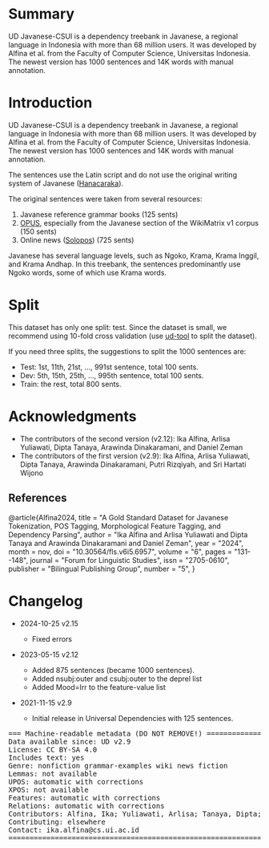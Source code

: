 # Summary

UD Javanese-CSUI is a dependency treebank in Javanese, a regional language in Indonesia with more than 68 million users. It was developed by Alfina et al. from the Faculty of Computer Science, Universitas Indonesia. The newest version has 1000 sentences and 14K words with manual annotation.

# Introduction

UD Javanese-CSUI is a dependency treebank in Javanese, a regional language in Indonesia with more than 68 million users. It was developed by Alfina et al. from the Faculty of Computer Science, Universitas Indonesia. The newest version has 1000 sentences and 14K words with manual annotation.

The sentences use the Latin script and do not use the original writing system of Javanese ([Hanacaraka](https://id.wikipedia.org/wiki/Aksara_Jawa)).

The original sentences were taken from several resources: 
1. Javanese reference grammar books (125 sents)
2. [OPUS](https://opus.nlpl.eu/), especially from the Javanese section of the WikiMatrix v1 corpus (150 sents)
2. Online news ([Solopos](https://www.solopos.com/jagad-jawa)) (725 sents)

Javanese has several language levels, such as Ngoko, Krama, Krama Inggil, and Krama Andhap. In this treebank, the sentences predominantly use Ngoko words, some of which use Krama words.

# Split
This dataset has only one split: test. 
Since the dataset is small, we recommend using 10-fold cross validation (use [ud-tool](https://github.com/UniversalDependencies/tools/blob/master/conllu-tenfold.pl) to split the dataset).

If you need three splits, the suggestions to split the 1000 sentences are:
* Test: 1st, 11th, 21st, ..., 991st sentence, total 100 sents.
* Dev: 5th, 15th, 25th, ..., 995th sentence, total 100 sents.
* Train: the rest, total 800 sents. 


# Acknowledgments
* The contributors of the second version (v2.12): Ika Alfina, Arlisa Yuliawati, Dipta Tanaya, Arawinda Dinakaramani, and Daniel Zeman
* The contributors of the first version (v2.9): Ika Alfina, Arlisa Yuliawati, Dipta Tanaya, Arawinda Dinakaramani, Putri Rizqiyah, and Sri Hartati Wijono


## References


@article{Alfina2024,
title = "A Gold Standard Dataset for Javanese Tokenization, POS Tagging, Morphological Feature Tagging, and Dependency Parsing",
author = "Ika Alfina and Arlisa Yuliawati and Dipta Tanaya and Arawinda Dinakaramani and Daniel Zeman",
year = "2024",
month = nov,
doi = "10.30564/fls.v6i5.6957",
volume = "6",
pages = "131--148",
journal = "Forum for Linguistic Studies",
issn = "2705-0610",
publisher = "Bilingual Publishing Group",
number = "5",
}


# Changelog

* 2024-10-25 v2.15
  * Fixed errors

* 2023-05-15 v2.12
  * Added 875 sentences (became 1000 sentences).
  * Added nsubj:outer and csubj:outer to the deprel list
  * Added Mood=Irr to the feature-value list

* 2021-11-15 v2.9
  * Initial release in Universal Dependencies with 125 sentences.


<pre>
=== Machine-readable metadata (DO NOT REMOVE!) ================================
Data available since: UD v2.9
License: CC BY-SA 4.0
Includes text: yes
Genre: nonfiction grammar-examples wiki news fiction
Lemmas: not available
UPOS: automatic with corrections
XPOS: not available
Features: automatic with corrections
Relations: automatic with corrections
Contributors: Alfina, Ika; Yuliawati, Arlisa; Tanaya, Dipta; Dinakaramani, Arawinda; Zeman, Daniel; Rizqiyah, Putri;  Wijono, Sri Hartati;
Contributing: elsewhere
Contact: ika.alfina@cs.ui.ac.id
===============================================================================
</pre>
